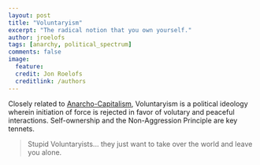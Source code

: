 ```yaml
---
layout: post
title: "Voluntaryism"
excerpt: "The radical notion that you own yourself."
author: jroelofs
tags: [anarchy, political_spectrum]
comments: false
image:
  feature:
  credit: Jon Roelofs
  creditlink: /authors
---
```


Closely related to [Anarcho-Capitalism](/ancap), Voluntaryism is a political
ideology wherein initiation of force is rejected in favor of volutary and
peaceful interactions.  Self-ownership and the Non-Aggression Principle are
key tennets.

> Stupid Voluntaryists... they just want to take over the world and leave you alone.
